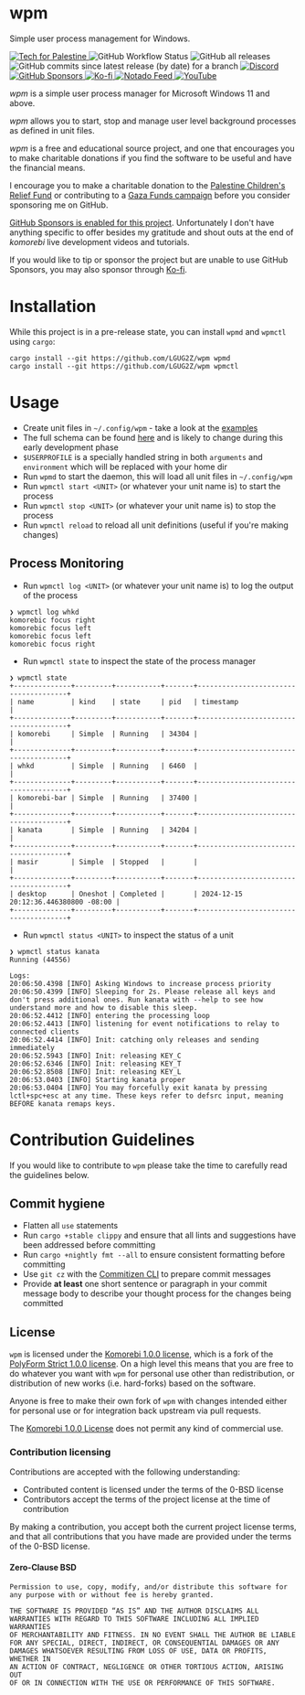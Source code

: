 # wpm

Simple user process management for Windows.

<p>
  <a href="https://techforpalestine.org/learn-more">
    <img alt="Tech for Palestine" src="https://badge.techforpalestine.org/default">
  </a>
  <img alt="GitHub Workflow Status" src="https://img.shields.io/github/actions/workflow/status/LGUG2Z/wpm/.github/workflows/windows.yaml">
  <img alt="GitHub all releases" src="https://img.shields.io/github/downloads/LGUG2Z/wpm/total">
  <img alt="GitHub commits since latest release (by date) for a branch" src="https://img.shields.io/github/commits-since/LGUG2Z/wpm/latest">
  <a href="https://discord.gg/mGkn66PHkx">
    <img alt="Discord" src="https://img.shields.io/discord/898554690126630914">
  </a>
  <a href="https://github.com/sponsors/LGUG2Z">
    <img alt="GitHub Sponsors" src="https://img.shields.io/github/sponsors/LGUG2Z">
  </a>
  <a href="https://ko-fi.com/lgug2z">
    <img alt="Ko-fi" src="https://img.shields.io/badge/kofi-tip-green">
  </a>
  <a href="https://notado.app/feeds/jado/software-development">
    <img alt="Notado Feed" src="https://img.shields.io/badge/Notado-Subscribe-informational">
  </a>
  <a href="https://www.youtube.com/channel/UCeai3-do-9O4MNy9_xjO6mg?sub_confirmation=1">
    <img alt="YouTube" src="https://img.shields.io/youtube/channel/subscribers/UCeai3-do-9O4MNy9_xjO6mg">
  </a>
</p>

_wpm_ is a simple user process manager for Microsoft Windows 11 and above.

_wpm_ allows you to start, stop and manage user level background processes as defined in unit files.

_wpm_ is a free and educational source project, and one that encourages you to make charitable donations if you find
the software to be useful and have the financial means.

I encourage you to make a charitable donation to
the [Palestine Children's Relief Fund](https://pcrf1.app.neoncrm.com/forms/gaza-recovery) or contributing to
a [Gaza Funds campaign](https://gazafunds.com) before you consider sponsoring me on GitHub.

[GitHub Sponsors is enabled for this project](https://github.com/sponsors/LGUG2Z). Unfortunately I don't have anything
specific to offer besides my gratitude and shout outs at the end of _komorebi_ live development videos and tutorials.

If you would like to tip or sponsor the project but are unable to use GitHub Sponsors, you may also sponsor
through [Ko-fi](https://ko-fi.com/lgug2z).

# Installation

While this project is in a pre-release state, you can install `wpmd` and `wpmctl` using `cargo`:

```shell
cargo install --git https://github.com/LGUG2Z/wpm wpmd
cargo install --git https://github.com/LGUG2Z/wpm wpmctl
```

# Usage

- Create unit files in `~/.config/wpm` - take a look at the [examples](./examples)
- The full schema can be found [here](./schema.unit.json) and is likely to change during this early development phase
- `$USERPROFILE` is a specially handled string in both `arguments` and `environment` which will be replaced with your home dir
- Run `wpmd` to start the daemon, this will load all unit files in `~/.config/wpm`
- Run `wpmctl start <UNIT>` (or whatever your unit name is) to start the process
- Run `wpmctl stop <UNIT>` (or whatever your unit name is) to stop the process
- Run `wpmctl reload` to reload all unit definitions (useful if you're making changes)

## Process Monitoring

- Run `wpmctl log <UNIT>` (or whatever your unit name is) to log the output of the process

```
❯ wpmctl log whkd
komorebic focus right
komorebic focus left
komorebic focus left
komorebic focus right
```

- Run `wpmctl state` to inspect the state of the process manager

```
❯ wpmctl state
+--------------+---------+-----------+-------+--------------------------------------+
| name         | kind    | state     | pid   | timestamp                            |
+--------------+---------+-----------+-------+--------------------------------------+
| komorebi     | Simple  | Running   | 34304 |                                      |
+--------------+---------+-----------+-------+--------------------------------------+
| whkd         | Simple  | Running   | 6460  |                                      |
+--------------+---------+-----------+-------+--------------------------------------+
| komorebi-bar | Simple  | Running   | 37400 |                                      |
+--------------+---------+-----------+-------+--------------------------------------+
| kanata       | Simple  | Running   | 34204 |                                      |
+--------------+---------+-----------+-------+--------------------------------------+
| masir        | Simple  | Stopped   |       |                                      |
+--------------+---------+-----------+-------+--------------------------------------+
| desktop      | Oneshot | Completed |       | 2024-12-15 20:12:36.446380800 -08:00 |
+--------------+---------+-----------+-------+--------------------------------------+
```

- Run `wpmctl status <UNIT>` to inspect the status of a unit

```
❯ wpmctl status kanata
Running (44556)

Logs:
20:06:50.4398 [INFO] Asking Windows to increase process priority
20:06:50.4399 [INFO] Sleeping for 2s. Please release all keys and don't press additional ones. Run kanata with --help to see how understand more and how to disable this sleep.
20:06:52.4412 [INFO] entering the processing loop
20:06:52.4413 [INFO] listening for event notifications to relay to connected clients
20:06:52.4414 [INFO] Init: catching only releases and sending immediately
20:06:52.5943 [INFO] Init: releasing KEY_C
20:06:52.6346 [INFO] Init: releasing KEY_T
20:06:52.8508 [INFO] Init: releasing KEY_L
20:06:53.0403 [INFO] Starting kanata proper
20:06:53.0404 [INFO] You may forcefully exit kanata by pressing lctl+spc+esc at any time. These keys refer to defsrc input, meaning BEFORE kanata remaps keys.
```

# Contribution Guidelines

If you would like to contribute to `wpm` please take the time to carefully read the guidelines below.

## Commit hygiene

- Flatten all `use` statements
- Run `cargo +stable clippy` and ensure that all lints and suggestions have been addressed before committing
- Run `cargo +nightly fmt --all` to ensure consistent formatting before committing
- Use `git cz` with
  the [Commitizen CLI](https://github.com/commitizen/cz-cli#conventional-commit-messages-as-a-global-utility) to prepare
  commit messages
- Provide **at least** one short sentence or paragraph in your commit message body to describe your thought process for the
  changes being committed

## License

`wpm` is licensed under the [Komorebi 1.0.0 license](./LICENSE.md), which
is a fork of the [PolyForm Strict 1.0.0
license](https://polyformproject.org/licenses/strict/1.0.0). On a high level
this means that you are free to do whatever you want with `wpm` for
personal use other than redistribution, or distribution of new works (i.e.
hard-forks) based on the software.

Anyone is free to make their own fork of `wpm` with changes intended
either for personal use or for integration back upstream via pull requests.

The [Komorebi 1.0.0 License](./LICENSE.md) does not permit any kind of
commercial use.

### Contribution licensing

Contributions are accepted with the following understanding:

- Contributed content is licensed under the terms of the 0-BSD license
- Contributors accept the terms of the project license at the time of contribution

By making a contribution, you accept both the current project license terms, and that all contributions that you have
made are provided under the terms of the 0-BSD license.

#### Zero-Clause BSD

```
Permission to use, copy, modify, and/or distribute this software for
any purpose with or without fee is hereby granted.

THE SOFTWARE IS PROVIDED “AS IS” AND THE AUTHOR DISCLAIMS ALL
WARRANTIES WITH REGARD TO THIS SOFTWARE INCLUDING ALL IMPLIED WARRANTIES
OF MERCHANTABILITY AND FITNESS. IN NO EVENT SHALL THE AUTHOR BE LIABLE
FOR ANY SPECIAL, DIRECT, INDIRECT, OR CONSEQUENTIAL DAMAGES OR ANY
DAMAGES WHATSOEVER RESULTING FROM LOSS OF USE, DATA OR PROFITS, WHETHER IN
AN ACTION OF CONTRACT, NEGLIGENCE OR OTHER TORTIOUS ACTION, ARISING OUT
OF OR IN CONNECTION WITH THE USE OR PERFORMANCE OF THIS SOFTWARE.
```
